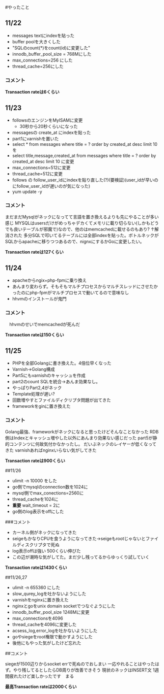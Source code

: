 #やったこと
## 11/22

 + messages textにindexを貼った
 + buffer poolを大きくした
 + "SQLのcount(*)をcount(id)に変更した"
 + innodb_buffer_pool_size = 768Mにした
 + max_connections=256 にした
 + thread_cache=256にした

### コメント

**Transaction rateは6くらい**

## 11/23

 + followsのエンジンをMyISAMに変更
 	+ 30秒から20秒くらいになった
 + messagesの create_at にindexを貼った
 + part1にvarnishを置いた
 + select * from messages where title = ? order by created_at desc limit 10を
 + select title,message,created_at from messages where title = ? order by created_at desc limit 10 に変更
 + max_connections=512に変更
 + thread_cache=512に変更
 + follows の follow_user_idにindexを貼り直した(?)(要検証)(user_idが早いのにfollow_user_idが遅いのが気になった)
 + yum update -y
### コメント

まだまだMysqlがネックになってて言語を置き換えるよりも先にやることが多い感じ
MYSQLはusersだけがめっちゃデカくてメモリに載り切らない(しかもどうでも良いテーブルが邪魔で)なので、他のはmemcachedに載せるのもあり?
↑解消された
多分SQLで叩いてるテーブルには全部indexを貼った。ボトルネックがSQLからapacheに移りつつあるので、nignxにするかGoに変更したい。

**Transaction rateは127くらい**

## 11/24
 + apacheからngix+php-fpmに乗り換え
  + あんまり変わらず。そもそもマルチプロセスからマルチスレッドにさせたかったのにphp-fpmがマルチプロセスで動いてるので意味なし
 + hhvmのインストールが鬼門

### コメント
　hhvmのせいでmemcachedが死んだ

 **Transaction rateは150くらい**

## 11/25

 + PHPを全部Golangに書き換えた。4倍位早くなった
 + Varnish->Golang構成
 + Part5にもvarnishのキャッシュを作成
 + part2のcount SQLを統合->あんま効果なし。
 + やっぱりPart2,4がネック
  + Template処理が遅い?
 + 回数増やすとファイルディクリプタ問題が出てきた
 + frameworkをginに置き換えた

### コメント

Golang最強、frameworkがネックになると思ったけどそんなことなかった
RDB側はIndexとキャッシュ増やした以外にあんまり効果ない感じだった
part5が静的コンテンツに何故気付かなかったし。
だいぶネックのレイヤーが低くなってきた
varnishあればnginxいらない気がしてきた

**Transaction rateは900くらい**

##11/26
 + ulimit -n 10000 をした
 + go側でmysqlのconnection数を1024に
 + mysql側でmax_conections=2560に
 + thread_cacheを1024に
 +  **重要** wait_timeout = 2に
 + go側のlog表示をoffにした

###コメント

 + カーネル側がネックになってきた
 + seigeもかなりCPUを食うようになってきた->seigeもrootじゃないとファイルディスクリプタで死ぬ
 + log表示offは強い 500くらい伸びた
 + この辺が潮時な気がしてた。まだ少し残ってるからゆっくり試していく

**Transaction rateは1430くらい**

##11/26,27

 + ulimit -n 655360 にした
 + slow_qurey_logを吐かないようにした
 + varnishをnginxに置き換えた
 + nginxとgoをunix domain socketでつなぐようにした
 + innodb_buffer_pool_size 1248Mに変更
 + max_connectionsを4096
 + thread_cacheを4096に変更した
 + acsess_log,error_logを吐かないようにした
 + goやsiegeをroot権限で動かすようにした
 + 後他にもやった気がしたけど忘れた

##コメント

siegeが1500辺りからsocket errで死ぬのでおしまい
一応やれることはやったはず。やり残してるとしたらDB周りが改善できそう
現状のネックはINSERT文
1週間疲れたけど楽しかったです　まる

**最高Transaction rateは2000くらい** 
